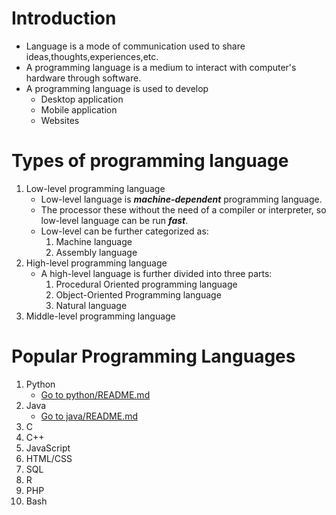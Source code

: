 # Introduction
- Language is a mode of communication used to share ideas,thoughts,experiences,etc.
- A programming language is a medium to interact with computer's hardware through software.
- A programming language is used to develop
    - Desktop application
    - Mobile application
    - Websites

# Types of programming language
1. Low-level programming language
    - Low-level language is *__machine-dependent__* programming language.
    - The processor these without the need of a compiler or interpreter, so low-level language can be run *__fast__*.
    - Low-level can be further categorized as:
        1. Machine language
        2. Assembly language
2. High-level programming language
    - A high-level language is further divided into three parts:
        1. Procedural Oriented programming language
        2. Object-Oriented Programming language
        3. Natural language
3. Middle-level programming language

# Popular Programming Languages
1. Python
   - [Go to python/README.md](../python/README.md)
2. Java
    - [Go to java/README.md](../java/README.md)
3. C
4. C++
5. JavaScript
6. HTML/CSS
7. SQL
8. R
9. PHP
10. Bash

